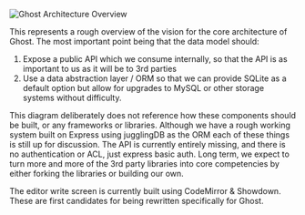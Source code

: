 ![Ghost Architecture Overview](http://erisds.co.uk/ghost/GhostArchNoText.png)

This represents a rough overview of the vision for the core architecture of Ghost. The most important point being that the data model should:

1. Expose a public API which we consume internally, so that the API is as important to us as it will be to 3rd parties
2. Use a data abstraction layer / ORM so that we can provide SQLite as a default option but allow for upgrades to MySQL or other storage systems without difficulty.

This diagram deliberately does not reference how these components should be built, or any frameworks or libraries. Although we have a rough working system built on Express using jugglingDB as the ORM each of these things is still up for discussion. The API is currently entirely missing, and there is no authentication or ACL, just express basic auth. Long term, we expect to turn more and more of the 3rd party libraries into core competencies by either forking the libraries or building our own.

The editor write screen is currently built using CodeMirror & Showdown. These are first candidates for being rewritten specifically for Ghost.